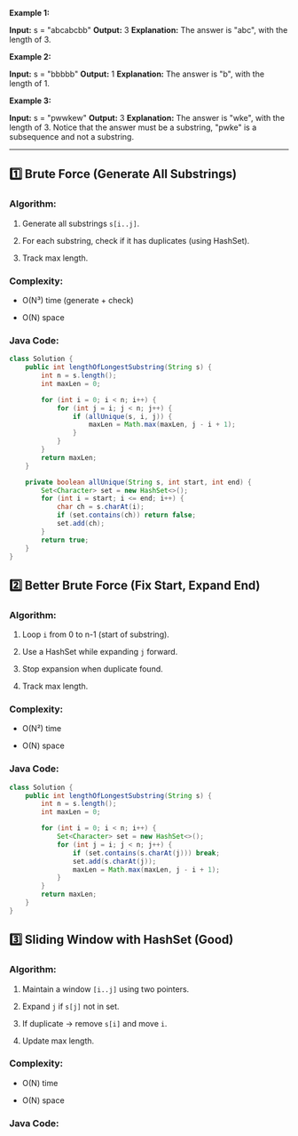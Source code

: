 **Example 1:**

**Input:** s = "abcabcbb"
**Output:** 3
**Explanation:** The answer is "abc", with the length of 3.

**Example 2:**

**Input:** s = "bbbbb"
**Output:** 1
**Explanation:** The answer is "b", with the length of 1.

**Example 3:**

**Input:** s = "pwwkew"
**Output:** 3
**Explanation:** The answer is "wke", with the length of 3.
Notice that the answer must be a substring, "pwke" is a subsequence and not a substring.

-----------------------------------------------------------------------

## 1️⃣ Brute Force (Generate All Substrings)

### Algorithm:

1. Generate all substrings `s[i..j]`.
    
2. For each substring, check if it has duplicates (using HashSet).
    
3. Track max length.
    

### Complexity:

- O(N³) time (generate + check)
    
- O(N) space
    

### Java Code:
```java
class Solution {
    public int lengthOfLongestSubstring(String s) {
        int n = s.length();
        int maxLen = 0;

        for (int i = 0; i < n; i++) {
            for (int j = i; j < n; j++) {
                if (allUnique(s, i, j)) {
                    maxLen = Math.max(maxLen, j - i + 1);
                }
            }
        }
        return maxLen;
    }

    private boolean allUnique(String s, int start, int end) {
        Set<Character> set = new HashSet<>();
        for (int i = start; i <= end; i++) {
            char ch = s.charAt(i);
            if (set.contains(ch)) return false;
            set.add(ch);
        }
        return true;
    }
}


```

## 2️⃣ Better Brute Force (Fix Start, Expand End)

### Algorithm:

1. Loop `i` from 0 to n-1 (start of substring).
    
2. Use a HashSet while expanding `j` forward.
    
3. Stop expansion when duplicate found.
    
4. Track max length.
    

### Complexity:

- O(N²) time
    
- O(N) space
    

### Java Code:
```java
class Solution {
    public int lengthOfLongestSubstring(String s) {
        int n = s.length();
        int maxLen = 0;

        for (int i = 0; i < n; i++) {
            Set<Character> set = new HashSet<>();
            for (int j = i; j < n; j++) {
                if (set.contains(s.charAt(j))) break;
                set.add(s.charAt(j));
                maxLen = Math.max(maxLen, j - i + 1);
            }
        }
        return maxLen;
    }
}


```

## 3️⃣ Sliding Window with HashSet (Good)

### Algorithm:

1. Maintain a window `[i..j]` using two pointers.
    
2. Expand `j` if `s[j]` not in set.
    
3. If duplicate → remove `s[i]` and move `i`.
    
4. Update max length.
    

### Complexity:

- O(N) time
    
- O(N) space
    

### Java Code:
```java


```